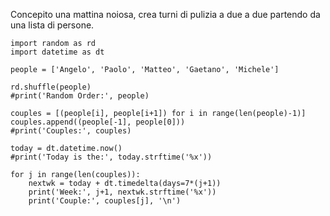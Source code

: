 Concepito una mattina noiosa, crea turni di pulizia a due a due partendo da una lista di persone.

```
import random as rd
import datetime as dt

people = ['Angelo', 'Paolo', 'Matteo', 'Gaetano', 'Michele']

rd.shuffle(people)
#print('Random Order:', people)

couples = [(people[i], people[i+1]) for i in range(len(people)-1)]
couples.append((people[-1], people[0]))
#print('Couples:', couples)

today = dt.datetime.now()
#print('Today is the:', today.strftime('%x'))

for j in range(len(couples)):
    nextwk = today + dt.timedelta(days=7*(j+1))
    print('Week:', j+1, nextwk.strftime('%x'))
    print('Couple:', couples[j], '\n')
```
